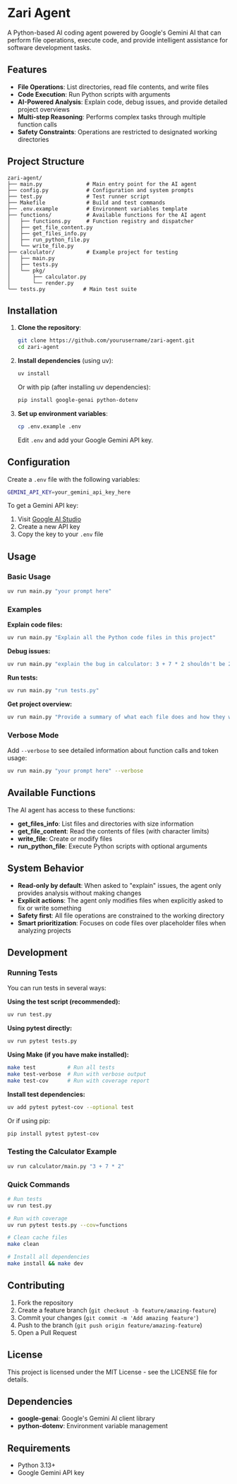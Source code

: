 # Zari Agent

A Python-based AI coding agent powered by Google's Gemini AI that can perform file operations, execute code, and provide intelligent assistance for software development tasks.

## Features

- **File Operations**: List directories, read file contents, and write files
- **Code Execution**: Run Python scripts with arguments
- **AI-Powered Analysis**: Explain code, debug issues, and provide detailed project overviews
- **Multi-step Reasoning**: Performs complex tasks through multiple function calls
- **Safety Constraints**: Operations are restricted to designated working directories

## Project Structure

```
zari-agent/
├── main.py              # Main entry point for the AI agent
├── config.py            # Configuration and system prompts
├── test.py              # Test runner script
├── Makefile             # Build and test commands
├── .env.example         # Environment variables template
├── functions/           # Available functions for the AI agent
│   ├── functions.py     # Function registry and dispatcher
│   ├── get_file_content.py
│   ├── get_files_info.py
│   ├── run_python_file.py
│   └── write_file.py
├── calculator/          # Example project for testing
│   ├── main.py
│   ├── tests.py
│   └── pkg/
│       ├── calculator.py
│       └── render.py
└── tests.py            # Main test suite
```

## Installation

1. **Clone the repository**:
   ```bash
   git clone https://github.com/yourusername/zari-agent.git
   cd zari-agent
   ```

2. **Install dependencies** (using uv):
   ```bash
   uv install
   ```

   Or with pip (after installing uv dependencies):
   ```bash
   pip install google-genai python-dotenv
   ```

3. **Set up environment variables**:
   ```bash
   cp .env.example .env
   ```
   Edit `.env` and add your Google Gemini API key.

## Configuration

Create a `.env` file with the following variables:

```bash
GEMINI_API_KEY=your_gemini_api_key_here
```

To get a Gemini API key:
1. Visit [Google AI Studio](https://aistudio.google.com/)
2. Create a new API key
3. Copy the key to your `.env` file

## Usage

### Basic Usage

```bash
uv run main.py "your prompt here"
```

### Examples

**Explain code files:**
```bash
uv run main.py "Explain all the Python code files in this project"
```

**Debug issues:**
```bash
uv run main.py "explain the bug in calculator: 3 + 7 * 2 shouldn't be 20"
```

**Run tests:**
```bash
uv run main.py "run tests.py"
```

**Get project overview:**
```bash
uv run main.py "Provide a summary of what each file does and how they work together"
```

### Verbose Mode

Add `--verbose` to see detailed information about function calls and token usage:

```bash
uv run main.py "your prompt here" --verbose
```

## Available Functions

The AI agent has access to these functions:

- **get_files_info**: List files and directories with size information
- **get_file_content**: Read the contents of files (with character limits)
- **write_file**: Create or modify files
- **run_python_file**: Execute Python scripts with optional arguments

## System Behavior

- **Read-only by default**: When asked to "explain" issues, the agent only provides analysis without making changes
- **Explicit actions**: The agent only modifies files when explicitly asked to fix or write something
- **Safety first**: All file operations are constrained to the working directory
- **Smart prioritization**: Focuses on code files over placeholder files when analyzing projects

## Development

### Running Tests

You can run tests in several ways:

**Using the test script (recommended):**
```bash
uv run test.py
```

**Using pytest directly:**
```bash
uv run pytest tests.py
```

**Using Make (if you have make installed):**
```bash
make test          # Run all tests
make test-verbose  # Run with verbose output
make test-cov      # Run with coverage report
```

**Install test dependencies:**
```bash
uv add pytest pytest-cov --optional test
```

Or if using pip:
```bash
pip install pytest pytest-cov
```

### Testing the Calculator Example

```bash
uv run calculator/main.py "3 + 7 * 2"
```

### Quick Commands

```bash
# Run tests
uv run test.py

# Run with coverage
uv run pytest tests.py --cov=functions

# Clean cache files  
make clean

# Install all dependencies
make install && make dev
```

## Contributing

1. Fork the repository
2. Create a feature branch (`git checkout -b feature/amazing-feature`)
3. Commit your changes (`git commit -m 'Add amazing feature'`)
4. Push to the branch (`git push origin feature/amazing-feature`)
5. Open a Pull Request

## License

This project is licensed under the MIT License - see the LICENSE file for details.

## Dependencies

- **google-genai**: Google's Gemini AI client library
- **python-dotenv**: Environment variable management

## Requirements

- Python 3.13+
- Google Gemini API key
